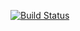 [![Build Status](https://travis-ci.com/qownsgml93/TravisCI.svg?branch=master)](https://travis-ci.com/qownsgml93/TravisCI)
